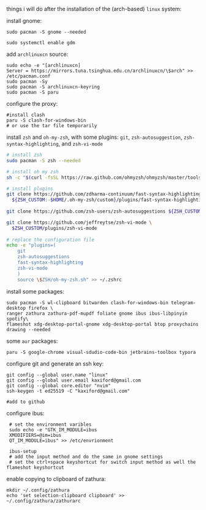 things i will do after the installation of the (arch-based) `linux` system:

install gnome:

```shell
sudo pacman -S gnome --needed

sudo systemctl enable gdm
```

add `archlinuxcn` source:

```shell
sudo echo -e "[archlinuxcn]
Server = https://mirrors.tuna.tsinghua.edu.cn/archlinuxcn/\$arch" >> /etc/pacman.conf
sudo pacman -Sy
sudo pacman -S archlinuxcn-keyring
sudo pacman -S paru
```

configure the proxy:

```shell
#install clash
paru -S clash-for-windows-bin
# or use the tar file temporarily
```

install `zsh` and `oh-my-zsh`, with some plugins: `git`, `zsh-autosuggestion`, `zsh-syntax-highlighting`, and `zsh-vi-mode`

```bash
# install zsh
sudo pacman -S zsh --needed

# install oh my zsh
sh -c "$(curl -fsSL https://raw.github.com/ohmyzsh/ohmyzsh/master/tools/install.sh)"

# install plugins
git clone https://github.com/zdharma-continuum/fast-syntax-highlighting.git \
  ${ZSH_CUSTOM:-$HOME/.oh-my-zsh/custom}/plugins/fast-syntax-highlighting
  
git clone https://github.com/zsh-users/zsh-autosuggestions ${ZSH_CUSTOM:-~/.oh-my-zsh/custom}/plugins/zsh-autosuggestions

git clone https://github.com/jeffreytse/zsh-vi-mode \
  $ZSH_CUSTOM/plugins/zsh-vi-mode
  
# replace the configuration file
echo -e "plugins=(
	git
	zsh-autosuggestions
	fast-syntax-highlighting
	zsh-vi-mode
	)
	source \$ZSH/oh-my-zsh.sh" >> ~/.zshrc

```

install some packages:

```shell
sudo pacman -S wl-clipboard bitwarden clash-for-windows-bin telegram-desktop firefox \
ranger zathura zathura-pdf-mupdf foliate gnome ibus ibus-libpinyin spotify\
flameshot xdg-desktop-portal-gnome xdg-desktop-portal btop proxychains drawing --needed
```

some `aur` packages:

```shell
paru -S google-chrome visual-sdudio-code-bin jetbrains-toolbox typora
```

configure git and generate an ssh key:
```shell
git config --global user.name "linux"
git config --global user.email kaxiford@gmail.com
git config --global core.editor "nvim"
ssh-keygen -t ed25519 -C "kaxiford@gmail.com"

#add to github
```

configure ibus:

```shell
 # set the environment varibles
 sudo echo -e "GTK_IM_MODULE=ibus
 XMODIFIERS=@im=ibus
 QT_IM_MODULE=ibus" >> /etc/envrionment
 
 ibus-setup
 # add the input method and do the same in gnome settings
 # set the ctrl+space keyshortcut for switch input method as well the flameshot keyshortcut
```

enable copying to clipboard of zathura:

```shell
mkdir ~/.config/zathura
echo 'set selection-clipboard clipboard' >> ~/.config/zathura/zathurarc
```

